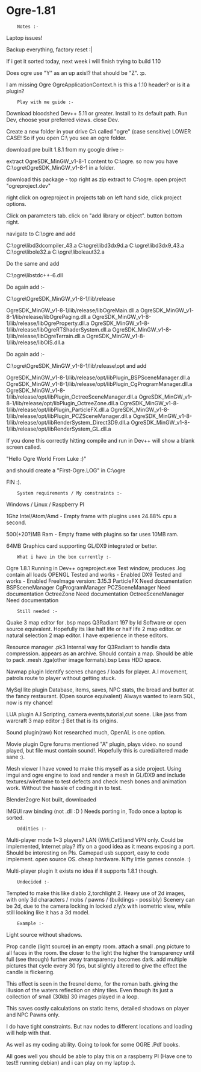 # Ogre-1.81

		Notes :-
		
Laptop issues!

Backup everything, factory reset :|

If i get it sorted today, next week i will finish trying to build 1.10

Does ogre use "Y" as an up axis!? that should be "Z". :p.

I am missing Ogre OgreApplicationContext.h is this a 1.10 header? or is it a plugin? 


		Play with me guide :-
		
Download bloodshed Dev++ 5.11 or greater.
Install to its default path.
Run Dev, choose your preferred views.
close Dev. 
		
Create a new folder in your drive C:\ called "ogre" (case sensitive) LOWER CASE!
So if you open C:\ you see an ogre folder.

download pre built 1.8.1 from my google drive :-


extract OgreSDK_MinGW_v1-8-1 content to C:\ogre. so now you have C:\ogre\OgreSDK_MinGW_v1-8-1 in a folder.

download this package - top right as zip
extract to C:\ogre. 
open project "ogreproject.dev"

right click on ogreproject in projects tab on left hand side, click project options.

Click on parameters tab. click on "add library or object". button bottom right.

navigate to C:\ogre and add 

C:\ogre\libd3dcompiler_43.a
C:\ogre\libd3dx9d.a
C:\ogre\libd3dx9_43.a
C:\ogre\libole32.a
C:\ogre\liboleaut32.a

Do the same and add 

C:\ogre\libstdc++-6.dll

Do again add :-

C:\ogre\OgreSDK_MinGW_v1-8-1/lib\release

OgreSDK_MinGW_v1-8-1/lib/release/libOgreMain.dll.a
OgreSDK_MinGW_v1-8-1/lib/release/libOgrePaging.dll.a
OgreSDK_MinGW_v1-8-1/lib/release/libOgreProperty.dll.a
OgreSDK_MinGW_v1-8-1/lib/release/libOgreRTShaderSystem.dll.a
OgreSDK_MinGW_v1-8-1/lib/release/libOgreTerrain.dll.a
OgreSDK_MinGW_v1-8-1/lib/release/libOIS.dll.a

Do again add :-

C:\ogre\OgreSDK_MinGW_v1-8-1/lib\release\opt and add

OgreSDK_MinGW_v1-8-1/lib/release/opt/libPlugin_BSPSceneManager.dll.a
OgreSDK_MinGW_v1-8-1/lib/release/opt/libPlugin_CgProgramManager.dll.a
OgreSDK_MinGW_v1-8-1/lib/release/opt/libPlugin_OctreeSceneManager.dll.a
OgreSDK_MinGW_v1-8-1/lib/release/opt/libPlugin_OctreeZone.dll.a
OgreSDK_MinGW_v1-8-1/lib/release/opt/libPlugin_ParticleFX.dll.a
OgreSDK_MinGW_v1-8-1/lib/release/opt/libPlugin_PCZSceneManager.dll.a
OgreSDK_MinGW_v1-8-1/lib/release/opt/libRenderSystem_Direct3D9.dll.a
OgreSDK_MinGW_v1-8-1/lib/release/opt/libRenderSystem_GL.dll.a

If you done this correctly hitting compile and run in Dev++ will show a blank screen called.

"Hello Ogre World From Luke :)"

and should create a "First-Ogre.LOG" in C:\ogre

FIN :).


		System requirements / My constraints :-
		
Windows / Linux	/ Raspberry PI
		
1Ghz 			Intel/Atom/Amd	- Empty frame with plugins uses 24.88% cpu a second.

500(+20?)MB		Ram				- Empty frame with plugins so far uses 10MB ram.

64MB 			Graphics card supporting GL/DX9 integrated or better.


		What i have in the box currently :-
		
Ogre 1.8.1							Running in Dev++
ogreproject.exe						Test window, produces .log contain all loads
OPENGL								Tested and works	-	Enabled
DX9									Tested and works	-	Enabled
FreeImage 							version: 3.15.3
ParticleFX							Need documentation
BSPSceneManager
CgProgramManager
PCZSceneManager						Need documentation
OctreeZone							Need documentation
OctreeSceneManager					Need documentation




		Still needed :-

Quake 3 map editor for .bsp maps	Q3Radiant 197 by Id Software or open source equivalent. 
									Hopefully its like half life or half life 2 map editor. or natural selection 2 map editor.
									I have experience in these editors.
									
Resource manager .pk3				Internal way for Q3Radiant to handle data compression. appears as an archive.
									Should contain a map. Should be able to pack .mesh .tga(other image formats).bsp
									Less HDD space.
									
									
Navmap plugin	 					Identify scenes changes / loads for player. A.I movement, patrols route to player without
									getting stuck.

MySql lite plugin					Database, items, saves, NPC stats, the bread and butter at the fancy restaurant.
(Open source equivalent) 			Always wanted to learn SQL, now is my chance!						
									
																		
LUA plugin							A.I Scripting, camera events,tutorial,cut scene.
									Like jass from warcraft 3 map editor :)
									Bet that is its origins.

Sound plugin(raw)					Not researched much, OpenAL is one option.

Movie plugin						Ogre forums mentioned "A" plugin, plays video. no sound played, but file must contain sound!.
									Hopefully this is cured/altered made sane :).

Mesh viewer							I have vowed to make this myself as a side project.
									Using imgui and ogre engine to load and render a mesh in GL/DX9 and include textures/wireframe
									to test defects and check mesh bones and animation work.
									Without the hassle of coding it in to test.
									
Blender2ogre						Not built, downloaded

IMGUI raw binding 					(not .dll :D )	Needs porting in, Todo once a laptop is sorted.	

							
									
		Oddities :-
		
Multi-player mode 1~3 players? 		LAN (Wifi,Cat5)and VPN only. Could be implemented, Internet play? 
									iffy on a good idea as it means exposing a port. Should be interesting on PIs.
									Gamepad usb support, easy to code implement. open source OS. cheap hardware.
									Nifty little games console. :)
									
		
Multi-player plugin					It exists no idea if it supports 1.8.1 though.

		Undecided :-
		
Tempted to make this like diablo 2,torchlight 2.
Heavy use of 2d images, with only 3d characters / mobs / pawns / (buildings - possibly)
Scenery can be 2d, due to the camera locking in locked z/y/x with isometric view, while still looking like it has a 3d model.

		Example :-

Light source without shadows. 

Prop candle (light source) in an empty room. attach a small .png picture to all faces in the room.
the closer to the light the higher the transparency until full (see through) further away transparency becomes dark.
add multiple pictures that cycle every 30 fps, but slightly altered to give the effect the candle is flickering.

This effect is seen in the fresnel demo, for the roman bath. giving the illusion of the waters reflection on shiny tiles.
Even though its just a collection of small (30kb) 30 images played in a loop.

This saves costly calculations on static items, detailed shadows on player and NPC Pawns only.

I do have tight constraints. But nav nodes to different locations and loading will help with that.

As well as my coding ability. Going to look for some OGRE .Pdf books. 

All goes well you should be able to play this on a raspberry PI (Have one to test!! running debian) and i can play on my laptop :).

